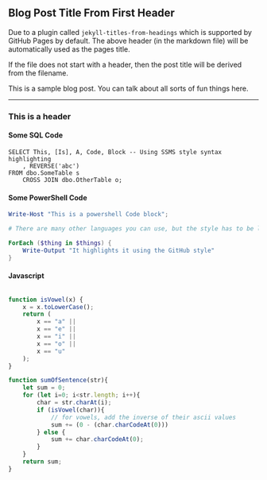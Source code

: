 ## Blog Post Title From First Header

Due to a plugin called `jekyll-titles-from-headings` which is supported by GitHub Pages by default. The above header (in the markdown file) will be automatically used as the pages title.

If the file does not start with a header, then the post title will be derived from the filename.

This is a sample blog post. You can talk about all sorts of fun things here.

---

### This is a header

#### Some SQL Code

```tsql
SELECT This, [Is], A, Code, Block -- Using SSMS style syntax highlighting
    , REVERSE('abc')
FROM dbo.SomeTable s
    CROSS JOIN dbo.OtherTable o;
```

#### Some PowerShell Code

```powershell
Write-Host "This is a powershell Code block";

# There are many other languages you can use, but the style has to be loaded first

ForEach ($thing in $things) {
    Write-Output "It highlights it using the GitHub style"
}
```

#### Javascript

```JavaScript

function isVowel(x) {
    x = x.toLowerCase();
    return (
        x == "a" || 
        x == "e" || 
        x == "i" || 
        x == "o" || 
        x == "u" 
    );
}

function sumOfSentence(str){
    let sum = 0;
    for (let i=0; i<str.length; i++){
        char = str.charAt(i);
        if (isVowel(char)){
            // for vowels, add the inverse of their ascii values
            sum += (0 - (char.charCodeAt(0)))
        } else {
            sum += char.charCodeAt(0);
        }
    }
    return sum;
}
```
